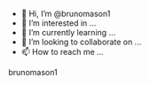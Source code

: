 - 👋 Hi, I’m @brunomason1
- 👀 I’m interested in ...
- 🌱 I’m currently learning ...
- 💞️ I’m looking to collaborate on ...
- 📫 How to reach me ...

<!---
brunomason1/brunomason1 is a ✨ special ✨ repository because its `README.md` (this file) appears on your GitHub profile.
You can click the Preview link to take a look at your changes.
--->brunomason1
